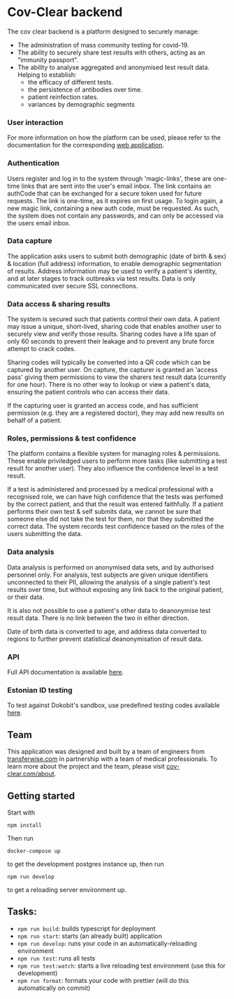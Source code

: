 # Cov-Clear backend

The cov clear backend is a platform designed to securely manage:

- The administration of mass community testing for covid-19.
- The ability to securely share test results with others, acting as an "immunity passport".
- The ability to analyse aggregated and anonymised test result data. Helping to establish:
  - the efficacy of different tests.
  - the persistence of antibodies over time.
  - patient reinfection rates.
  - variances by demographic segments

### User interaction

For more information on how the platform can be used, please refer to the documentation for the corresponding [web application](https://github.com/cov-clear/web/blob/master/README.md).

### Authentication

Users register and log in to the system through 'magic-links', these are one-time links that are sent into the user's email inbox. The link contains an authCode that can be exchanged for a secure token used for future requests. The link is one-time, as it expires on first usage. To login again, a new magic link, containing a new auth code, must be requested. As such, the system does not contain any passwords, and can only be accessed via the users email inbox.

### Data capture

The application asks users to submit both demographic (date of birth & sex) & location (full address) information, to enable demographic segmentation of results. Address information may be used to verify a patient's identity, and at later stages to track outbreaks via test results. Data is only communicated over secure SSL connections.

### Data access & sharing results

The system is secured such that patients control their own data. A patient may issue a unique, short-lived, sharing code that enables another user to securely view and verify those results. Sharing codes have a life span of only 60 seconds to prevent their leakage and to prevent any brute force attempt to crack codes.

Sharing codes will typically be converted into a QR code which can be captured by another user. On capture, the capturer is granted an 'access pass' giving them permissions to view the sharers test result data (currently for one hour). There is no other way to lookup or view a patient's data, ensuring the patient controls who can access their data.

If the capturing user is granted an access code, and has sufficient permission (e.g. they are a registered doctor), they may add new results on behalf of a patient.

### Roles, permissions & test confidence

The platform contains a flexible system for managing roles & permissions. These enable priviledged users to perform more tasks (like submitting a test result for another user). They also influence the confidence level in a test result.

If a test is administered and processed by a medical professional with a recognised role, we can have high confidence that the tests was perfomed by the correct patient, and that the result was entered faithfully. If a patient performs their own test & self submits data, we cannot be sure that someone else did not take the test for them, nor that they submitted the correct data. The system records test confidence based on the roles of the users submitting the data.

### Data analysis

Data analysis is performed on anonymised data sets, and by authorised personnel only. For analysis, test subjects are given unique identifiers unconnected to their PII, allowing the analysis of a single patient's test results over time, but without exposing any link back to the original patient, or their data.

It is also not possible to use a patient's other data to deanonymise test result data. There is no link between the two in either direction.

Date of birth data is converted to age, and address data converted to regions to further prevent statistical deanonymisation of result data.

### API

Full API documentation is available [here](https://documenter.getpostman.com/view/870016/SzYUZ1LQ?version=latest).

### Estonian ID testing

To test against Dokobit's sandbox, use predefined testing codes available [here](https://support.dokobit.com/article/540-testing-data).

## Team

This application was designed and built by a team of engineers from [transferwise.com](https://transferwise.com) in partnership with a team of medical professionals. To learn more about the project and the team, please visit [cov-clear.com/about](https://cov-clear.com/about).

## Getting started

Start with

`npm install`

Then run

`docker-compose up`

to get the development postgres instance up, then run

`npm run develop`

to get a reloading server environment up.

## Tasks:

- `npm run build`: builds typescript for deployment
- `npm run start`: starts (an already built) application
- `npm run develop`: runs your code in an automatically-reloading environment
- `npm run test`: runs all tests
- `npm run test:watch`: starts a live reloading test environment (use this for development)
- `npm run format`: formats your code with prettier (will do this automatically on commit)
